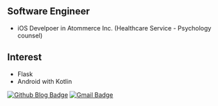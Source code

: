 ## Software Engineer
- iOS Develpoer in Atommerce Inc. (Healthcare Service - Psychology counsel)

## Interest
 - Flask
 - Android with Kotlin

[![Github Blog Badge](https://img.shields.io/badge/-Blog-black?logo=github)](https://bangkm.github.io)
[![Gmail Badge](https://img.shields.io/badge/Gmail-d14836?style=flat-square&logo=Gmail&logoColor=white&link=mailto:kmbang04@gmail.com)](mailto:kmbang04@gmail.com)

<!--**bangkm/bangkm** is a ✨ _special_ ✨ repository because its `README.md` (this file) appears on your GitHub profile. -->
<!--
- 👯 I’m looking to collaborate on ...
- 🤔 I’m looking for help with ...
- 💬 Ask me about ...
- 📫 How to reach me: ...
- 😄 Pronouns: ...
- ⚡ Fun fact: ...
-->
